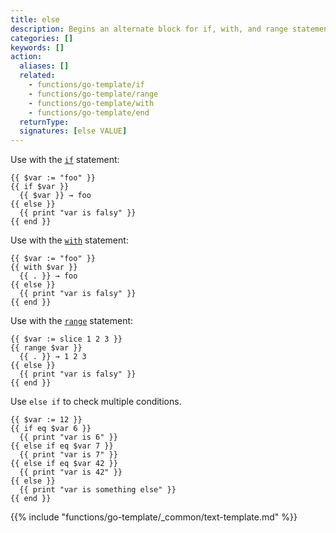 ```yaml
---
title: else
description: Begins an alternate block for if, with, and range statements.
categories: []
keywords: []
action:
  aliases: []
  related:
    - functions/go-template/if
    - functions/go-template/range
    - functions/go-template/with
    - functions/go-template/end
  returnType:
  signatures: [else VALUE]
---
```


Use with the [`if`] statement:

```go-html-template
{{ $var := "foo" }}
{{ if $var }}
  {{ $var }} → foo
{{ else }}
  {{ print "var is falsy" }}
{{ end }}
```

Use with the [`with`] statement:

```go-html-template
{{ $var := "foo" }}
{{ with $var }}
  {{ . }} → foo
{{ else }}
  {{ print "var is falsy" }}
{{ end }}
```

Use with the [`range`] statement:

```go-html-template
{{ $var := slice 1 2 3 }}
{{ range $var }}
  {{ . }} → 1 2 3 
{{ else }}
  {{ print "var is falsy" }}
{{ end }}
```

Use `else if` to check multiple conditions.

```go-html-template
{{ $var := 12 }}
{{ if eq $var 6 }}
  {{ print "var is 6" }}
{{ else if eq $var 7 }}
  {{ print "var is 7" }}
{{ else if eq $var 42 }}
  {{ print "var is 42" }}
{{ else }}
  {{ print "var is something else" }}
{{ end }}
```

{{% include "functions/go-template/_common/text-template.md" %}}

[`if`]: /functions/go-template/if/
[`with`]: /functions/go-template/with/
[`range`]: /functions/go-template/range/
